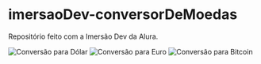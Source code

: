 # imersaoDev-conversorDeMoedas
Repositório feito com a Imersão Dev da Alura.

![](https://github.com/sirlincu/imersaoDev-conversorDeMoedas/blob/main/Screenshots/conversaoDolar.png?raw=true "Conversão para Dólar")
![](https://github.com/sirlincu/imersaoDev-conversorDeMoedas/blob/main/Screenshots/conversaoEuro.png?raw=true "Conversão para Euro")
![](https://github.com/sirlincu/imersaoDev-conversorDeMoedas/blob/main/Screenshots/conversaoBitcoin.png?raw=true "Conversão para Bitcoin")
